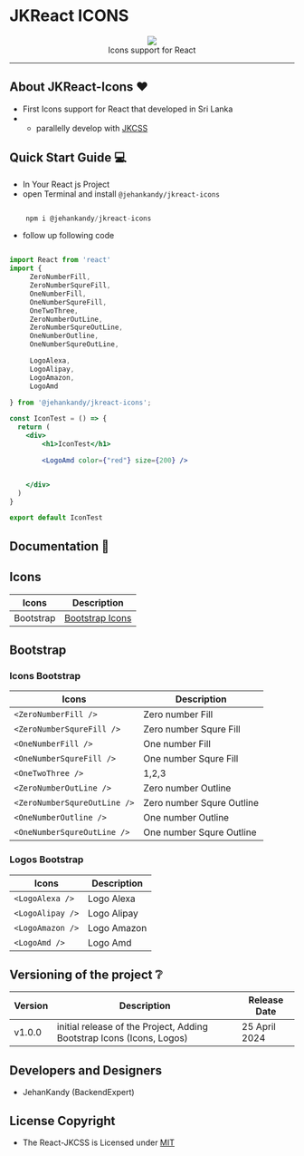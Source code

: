 # JKReact ICONS

<p align="center">
  <img src="https://avatars.githubusercontent.com/u/168010528?s=200&v=4" /><br>
  Icons support for React
</p>

<hr>

## About JKReact-Icons :heart:

- First Icons support for React that developed in Sri Lanka
- - parallelly develop with [JKCSS](https://github.com/JKCSS-CSS-Framework) 

## Quick Start Guide :computer:

- In Your React js Project
- open Terminal and install `@jehankandy/jkreact-icons`

``` js

    npm i @jehankandy/jkreact-icons

``` 

- follow up following code

``` jsx

import React from 'react'
import {
     ZeroNumberFill,
     ZeroNumberSqureFill,
     OneNumberFill,
     OneNumberSqureFill,
     OneTwoThree,
     ZeroNumberOutLine, 
     ZeroNumberSqureOutLine,
     OneNumberOutline,
     OneNumberSqureOutLine,

     LogoAlexa,
     LogoAlipay,
     LogoAmazon,
     LogoAmd

} from '@jehankandy/jkreact-icons';

const IconTest = () => {
  return (
    <div>
        <h1>IconTest</h1>

        <LogoAmd color={"red"} size={200} />


    </div>
  )
}

export default IconTest

```

## Documentation :notebook:

## Icons

| Icons | Description |
|--------|--------|
| Bootstrap | [Bootstrap Icons](https://icons.getbootstrap.com/) |

## Bootstrap

### Icons Bootstrap

| Icons | Description |
|--------|--------|
| `<ZeroNumberFill />` | Zero number Fill |
| `<ZeroNumberSqureFill />` | Zero number Squre Fill |
| `<OneNumberFill />` | One number Fill |
| `<OneNumberSqureFill />` | One number Squre Fill |
| `<OneTwoThree />` | 1,2,3 |
| `<ZeroNumberOutLine />` | Zero number Outline |
| `<ZeroNumberSqureOutLine />` | Zero number Squre Outline |
| `<OneNumberOutline />` | One number Outline |
| `<OneNumberSqureOutLine />` | One number Squre Outline |


### Logos Bootstrap

| Icons | Description |
|--------|--------|
| `<LogoAlexa />` | Logo Alexa |
| `<LogoAlipay />` | Logo Alipay |
| `<LogoAmazon />` | Logo Amazon |
| `<LogoAmd />` | Logo Amd |



## Versioning of the project :grey_question:

| Version | Description | Release Date|
|--------|--------|---------|
| v1.0.0 | initial release of the Project, Adding Bootstrap Icons (Icons, Logos) | 25 April 2024 |

## Developers and Designers

- JehanKandy (BackendExpert)

## License Copyright

- The React-JKCSS is Licensed under [MIT](https://github.com/React-JKCSS/ReactJKCSS/blob/master/LICENSE)

